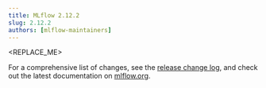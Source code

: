```yaml
---
title: MLflow 2.12.2
slug: 2.12.2
authors: [mlflow-maintainers]
---
```


<REPLACE_ME>

For a comprehensive list of changes, see the [release change log](https://github.com/mlflow/mlflow/releases/tag/v2.12.2), and check out the latest documentation on [mlflow.org](http://mlflow.org/).

